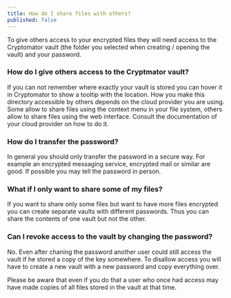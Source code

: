 ```yaml
---
title: How do I share files with others?
published: false
---
```

To give others access to your encrypted files they will need access to the Cryptomator vault (the folder you selected when creating / opening the vault) and your password.

### How do I give others access to the Cryptmator vault?

If you can not remember where exactly your vault is stored you can hover it in Cryptomator to show a tooltip with the location. How you make this directory accessible by others depends on the cloud provider you are using. Some allow to share files using the context menu in your file system, others allow to share files using the web interface. Consult the documentation of your cloud provider on how to do it.

### How do I transfer the password?

In general you should only transfer the password in a secure way. For example an encrypted messaging service, encrypted mail or similar are good. If possible you may tell the password in person.

### What if I only want to share some of my files?

If you want to share only some files but want to have more files encrypted you can create separate vaults with different passwords. Thus you can share the contents of one vault but not the other.

### Can I revoke access to the vault by changing the password?

No. Even after chaning the password another user could still access the vault if he stored a copy of the key somewhere. To disallow access you will have to create a new vault with a new password and copy everything over.

Please be aware that even if you do that a user who once had access may have made copies of all files stored in the vault at that time.
